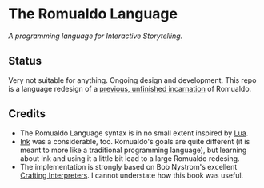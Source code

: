 # The Romualdo Language

*A programming language for Interactive Storytelling.*

## Status

Very not suitable for anything. Ongoing design and development. This repo is a
language redesign of a [previous, unfinished
incarnation](https://github.com/lmbarros/romualdo-language) of Romualdo.

## Credits

* The Romualdo Language syntax is in no small extent inspired by
  [Lua](http://www.lua.org).
* [Ink](https://www.inklestudios.com/ink/) was a considerable, too. Romualdo's
  goals are quite different (it is meant to more like a traditional programming
  language), but learning about Ink and using it a little bit lead to a large
  Romualdo redesing.
* The implementation is strongly based on Bob Nystrom's excellent [Crafting
  Interpreters](http://www.craftinginterpreters.com). I cannot understate how
  this book was useful.
